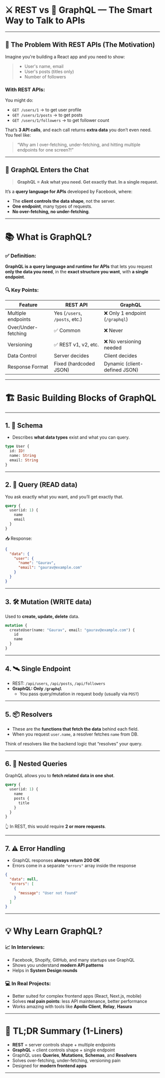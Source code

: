 
# ⚔️ REST vs 🧠 GraphQL — The Smart Way to Talk to APIs

---

## 🧩 The Problem With REST APIs (The Motivation)

Imagine you're building a React app and you need to show:

> - User's name, email  
> - User's posts (titles only)  
> - Number of followers

### With REST APIs:
You might do:
- `GET /users/1` → to get user profile  
- `GET /users/1/posts` → to get posts  
- `GET /users/1/followers` → to get follower count  

That’s **3 API calls**, and each call returns **extra data** you don’t even need.  
You feel like:

> “Why am I over-fetching, under-fetching, and hitting multiple endpoints for one screen?!”

---

## 🧠 GraphQL Enters the Chat

> **GraphQL = Ask what you need. Get exactly that. In a single request.**

It’s a **query language for APIs** developed by Facebook, where:
- The **client controls the data shape**, not the server.
- **One endpoint**, many types of requests.
- **No over-fetching, no under-fetching**.

---

# 📚 What is GraphQL?

### ✅ Definition:
**GraphQL is a query language and runtime for APIs** that lets you request **only the data you need**, in the **exact structure you want**, with **a single endpoint**.

### 🔍 Key Points:
| Feature             | REST API                           | GraphQL                            |
|---------------------|-------------------------------------|-------------------------------------|
| Multiple endpoints  | Yes (`/users`, `/posts`, etc.)      | ❌ Only 1 endpoint (`/graphql`)     |
| Over/Under-fetching | ✅ Common                           | ❌ Never                            |
| Versioning          | ✅ REST v1, v2, etc.                 | ❌ No versioning needed             |
| Data Control        | Server decides                      | Client decides                      |
| Response Format     | Fixed (hardcoded JSON)              | Dynamic (client-defined JSON)       |

---

# 🏗️ Basic Building Blocks of GraphQL

---

## 1. 📝 **Schema**
- Describes **what data types** exist and what you can query.
```graphql
type User {
  id: ID!
  name: String
  email: String
}
```

---

## 2. 🔎 **Query (READ data)**
You ask exactly what you want, and you’ll get exactly that.
```graphql
query {
  user(id: 1) {
    name
    email
  }
}
```

📥 Response:
```json
{
  "data": {
    "user": {
      "name": "Gaurav",
      "email": "gaurav@example.com"
    }
  }
}
```

---

## 3. 🛠️ **Mutation (WRITE data)**
Used to **create, update, delete** data.
```graphql
mutation {
  createUser(name: "Gaurav", email: "gaurav@example.com") {
    id
    name
  }
}
```

---

## 4. 🛰️ **Single Endpoint**
- REST: `/api/users`, `/api/posts`, `/api/followers`
- **GraphQL: Only `/graphql`**
  - You pass query/mutation in request body (usually via `POST`)

---

## 5. 📦 **Resolvers**
- These are the **functions that fetch the data** behind each field.
- When you request `user.name`, a resolver fetches `name` from DB.

Think of resolvers like the backend logic that “resolves” your query.

---

## 6. 🔄 Nested Queries
GraphQL allows you to **fetch related data in one shot**.

```graphql
query {
  user(id: 1) {
    name
    posts {
      title
    }
  }
}
```

👆 In REST, this would require **2 or more requests**.

---

## 7. ⚠️ Error Handling
- GraphQL responses **always return 200 OK**
- Errors come in a separate `"errors"` array inside the response
```json
{
  "data": null,
  "errors": [
    {
      "message": "User not found"
    }
  ]
}
```

---

# 💡 Why Learn GraphQL?

### 📈 In Interviews:
- Facebook, Shopify, GitHub, and many startups use GraphQL
- Shows you understand **modern API patterns**
- Helps in **System Design rounds**

### 💻 In Real Projects:
- Better suited for complex frontend apps (React, Next.js, mobile)
- Solves **real pain points**: less API maintenance, better performance
- Works amazing with tools like **Apollo Client**, **Relay**, **Hasura**

---

# 🧠 TL;DR Summary (1-Liners)

- **REST** = server controls shape + multiple endpoints  
- **GraphQL** = client controls shape + single endpoint  
- GraphQL uses **Queries**, **Mutations**, **Schemas**, and **Resolvers**  
- Solves over-fetching, under-fetching, versioning pain  
- Designed for **modern frontend apps**

---

